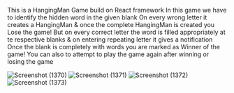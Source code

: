 This is a HangingMan Game build on React framework
In this game we have to identify the hidden word in the given blank
On every wrong letter it creates a HangingMan & once the complete HangingMan is created you Lose the game!
But on every correct letter the word is filled appropriately at te respective blanks & on entering repeating letter it gives a notification
Once the blank is completely with words you are marked as Winner of the game!
You can also to attempt to play the game again after winning or losing the game

![Screenshot (1370)](https://user-images.githubusercontent.com/83008601/150391178-5713ae6e-2fe9-41e7-ab77-cb7cf2294797.png)
![Screenshot (1371)](https://user-images.githubusercontent.com/83008601/150391183-92fc5e07-8730-4ac2-bd83-4ff7e4c1d1ad.png)
![Screenshot (1372)](https://user-images.githubusercontent.com/83008601/150391189-8655cc5b-d4e1-44af-8cd2-c51a231a3a8e.png)
![Screenshot (1373)](https://user-images.githubusercontent.com/83008601/150391192-d062caf3-d11d-4aea-b961-05d15409209b.png)
